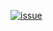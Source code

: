 [![issue](https://github.com/chayandeokar/Github-Action-Flow/actions/workflows/issues.yml/badge.svg?event=issues)](https://github.com/chayandeokar/Github-Action-Flow/actions/workflows/issues.yml)
